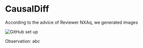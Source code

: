 # CausalDiff
According to the advice of Reviewer NXAq, we generated images 

![GitHub set up](https://github.com/ZhangMingKun1/CausalDiff/blob/main/fig1.png "Generated Images")
</center> <!--结束居中对齐-->

Observation: abc
